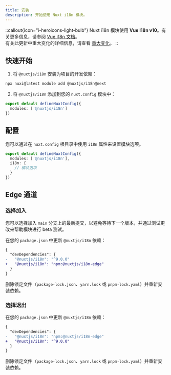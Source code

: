 ```yaml
---
title: 安装
description: 开始使用 Nuxt i18n 模块。
---
```


::callout{icon="i-heroicons-light-bulb"}
Nuxt i18n 模块使用 **Vue I18n v10**。有关更多信息，请参阅 [Vue i18n 文档](https://vue-i18n.intlify.dev/)。  
有关此更新中重大变化的详细信息，请查看 [重大变化](https://vue-i18n.intlify.dev/guide/migration/breaking10.html)。
::

## 快速开始

1. 将 `@nuxtjs/i18n` 安装为项目的开发依赖：
```bash
npx nuxi@latest module add @nuxtjs/i18n@next
```

2. 将 `@nuxtjs/i18n` 添加到您的 `nuxt.config` 模块中：

```ts [nuxt.config.ts]
export default defineNuxtConfig({
  modules: ['@nuxtjs/i18n']
})
```

## 配置

您可以通过在 `nuxt.config` 根目录中使用 `i18n` 属性来设置模块选项。

```ts [nuxt.config.ts]
export default defineNuxtConfig({
  modules: ['@nuxtjs/i18n'],
  i18n: {
    // 模块选项
  }
})
```

## Edge 通道

### 选择加入

您可以选择加入 `main` 分支上的最新提交，以避免等待下一个版本，并通过测试更改来帮助模块进行 beta 测试。

在您的 `package.json` 中更新 `@nuxtjs/i18n` 依赖：

```diff [package.json]
{
  "devDependencies": {
-   "@nuxtjs/i18n": "^9.0.0"
+   "@nuxtjs/i18n": "npm:@nuxtjs/i18n-edge"
  }
}
```

删除锁定文件（`package-lock.json`、`yarn.lock` 或 `pnpm-lock.yaml`）并重新安装依赖。

### 选择退出

在您的 `package.json` 中更新 `@nuxtjs/i18n` 依赖：

```diff [package.json]
{
  "devDependencies": {
-   "@nuxtjs/i18n": "npm:@nuxtjs/i18n-edge"
+   "@nuxtjs/i18n": "^9.0.0"
  }
}
```

删除锁定文件（`package-lock.json`、`yarn.lock` 或 `pnpm-lock.yaml`）并重新安装依赖。